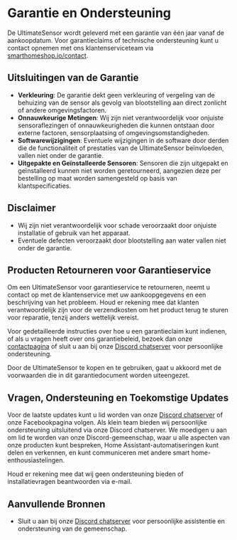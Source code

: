 # Garantie en Ondersteuning

De UltimateSensor wordt geleverd met een garantie van één jaar vanaf de aankoopdatum. Voor garantieclaims of technische ondersteuning kunt u contact opnemen met ons klantenserviceteam via [smarthomeshop.io/contact](https://smarthomeshop.io/contact).

## Uitsluitingen van de Garantie

- **Verkleuring**: De garantie dekt geen verkleuring of vergeling van de behuizing van de sensor als gevolg van blootstelling aan direct zonlicht of andere omgevingsfactoren.
- **Onnauwkeurige Metingen**: Wij zijn niet verantwoordelijk voor onjuiste sensoraflezingen of onnauwkeurigheden die kunnen ontstaan door externe factoren, sensorplaatsing of omgevingsomstandigheden.
- **Softwarewijzigingen**: Eventuele wijzigingen in de software door derden die de functionaliteit of prestaties van de UltimateSensor beïnvloeden, vallen niet onder de garantie.
- **Uitgepakte en Geïnstalleerde Sensoren**: Sensoren die zijn uitgepakt en geïnstalleerd kunnen niet worden geretourneerd, aangezien deze per bestelling op maat worden samengesteld op basis van klantspecificaties.

## Disclaimer
- Wij zijn niet verantwoordelijk voor schade veroorzaakt door onjuiste installatie of gebruik van het apparaat.
- Eventuele defecten veroorzaakt door blootstelling aan water vallen niet onder de garantie.

## Producten Retourneren voor Garantieservice

Om een UltimateSensor voor garantieservice te retourneren, neemt u contact op met de klantenservice met uw aankoopgegevens en een beschrijving van het probleem. Houd er rekening mee dat klanten verantwoordelijk zijn voor de verzendkosten om het product terug te sturen voor reparatie, tenzij anders wettelijk vereist.

Voor gedetailleerde instructies over hoe u een garantieclaim kunt indienen, of als u vragen heeft over ons garantiebeleid, bezoek dan onze [contactpagina](https://smarthomeshop.io/contact) of sluit u aan bij onze [Discord chatserver](https://smarthomeshop.io/discord) voor persoonlijke ondersteuning.

Door de UltimateSensor te kopen en te gebruiken, gaat u akkoord met de voorwaarden die in dit garantiedocument worden uiteengezet.

## Vragen, Ondersteuning en Toekomstige Updates

Voor de laatste updates kunt u lid worden van onze [Discord chatserver](https://smarthomeshop.io/discord) of onze Facebookpagina volgen. Als klein team bieden wij persoonlijke ondersteuning uitsluitend via onze Discord chatserver. We moedigen u aan om lid te worden van onze Discord-gemeenschap, waar u alle aspecten van onze producten kunt bespreken, Home Assistant-automatiseringen kunt delen en verkennen, en kunt communiceren met andere smart home-enthousiastelingen.

Houd er rekening mee dat wij geen ondersteuning bieden of installatievragen beantwoorden via e-mail.

## Aanvullende Bronnen

- Sluit u aan bij onze [Discord chatserver](https://smarthomeshop.io/discord) voor persoonlijke assistentie en ondersteuning van de gemeenschap.